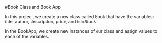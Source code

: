 #Book Class and Book App

In this project, we create a new class called Book that have the variables: title, author, description, price, and isInStock

In the BookApp, we create new instances of our class and assign values to each of the variables.


